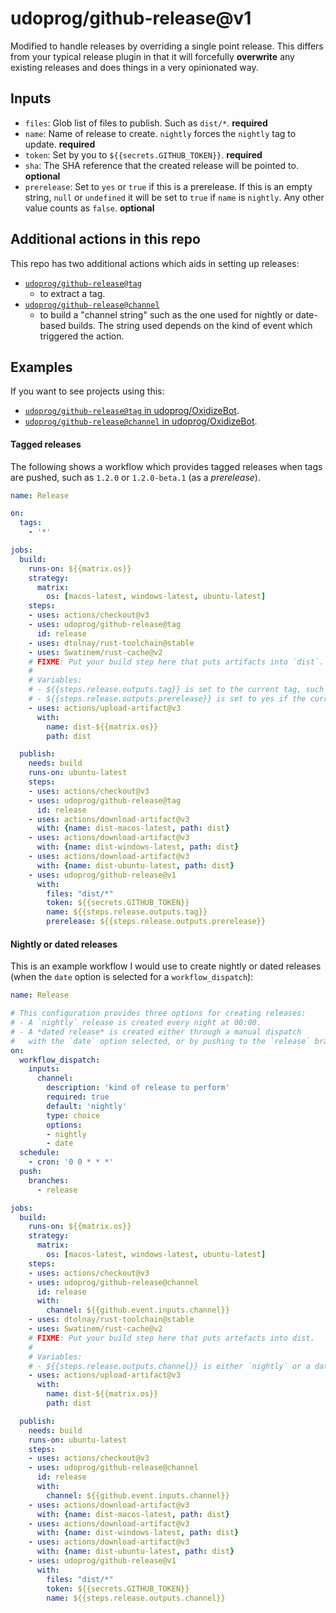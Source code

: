 # udoprog/github-release@v1

Modified to handle releases by overriding a single point release. This differs
from your typical release plugin in that it will forcefully **overwrite** any
existing releases and does things in a very opinionated way.

## Inputs

* `files`: Glob list of files to publish. Such as `dist/*`.
  **required**
* `name`: Name of release to create. `nightly` forces the `nightly` tag to
  update. **required**
* `token`: Set by you to `${{secrets.GITHUB_TOKEN}}`. **required**
* `sha`: The SHA reference that the created release will be pointed to.
  **optional**
* `prerelease`: Set to `yes` or `true` if this is a prerelease. If this is an
  empty string, `null` or `undefined` it will be set to `true` if `name` is
  `nightly`. Any other value counts as `false`. **optional**

## Additional actions in this repo

This repo has two additional actions which aids in setting up releases:
* [`udoprog/github-release@tag`](https://github.com/udoprog/github-release/tree/tag)
  - to extract a tag.
* [`udoprog/github-release@channel`](https://github.com/udoprog/github-release/tree/channel)
  - to build a "channel string" such as the one used for nightly or date-based
  builds. The string used depends on the kind of event which triggered the
  action.

## Examples

If you want to see projects using this:

* [`udoprog/github-release@tag` in udoprog/OxidizeBot](https://github.com/udoprog/OxidizeBot/blob/main/.github/workflows/release.yml).
* [`udoprog/github-release@channel` in udoprog/OxidizeBot](https://github.com/udoprog/OxidizeBot/blob/main/.github/workflows/nightly.yml).

#### Tagged releases

The following shows a workflow which provides tagged releases when tags are
pushed, such as `1.2.0` or `1.2.0-beta.1` (as a *prerelease*).

```yaml
name: Release

on:
  tags:
    - '*'

jobs:
  build:
    runs-on: ${{matrix.os}}
    strategy:
      matrix:
        os: [macos-latest, windows-latest, ubuntu-latest]
    steps:
    - uses: actions/checkout@v3
    - uses: udoprog/github-release@tag
      id: release
    - uses: dtolnay/rust-toolchain@stable
    - uses: Swatinem/rust-cache@v2
    # FIXME: Put your build step here that puts artifacts into `dist`.
    #
    # Variables:
    # - ${{steps.release.outputs.tag}} is set to the current tag, such as `1.2.0`.
    # - ${{steps.release.outputs.prerelease}} is set to yes if the current tag is a prerelease, such as `1.2.0-beta.1`. Otherwise `no`.
    - uses: actions/upload-artifact@v3
      with:
        name: dist-${{matrix.os}}
        path: dist

  publish:
    needs: build
    runs-on: ubuntu-latest
    steps:
    - uses: actions/checkout@v3
    - uses: udoprog/github-release@tag
      id: release
    - uses: actions/download-artifact@v3
      with: {name: dist-macos-latest, path: dist}
    - uses: actions/download-artifact@v3
      with: {name: dist-windows-latest, path: dist}
    - uses: actions/download-artifact@v3
      with: {name: dist-ubuntu-latest, path: dist}
    - uses: udoprog/github-release@v1
      with:
        files: "dist/*"
        token: ${{secrets.GITHUB_TOKEN}}
        name: ${{steps.release.outputs.tag}}
        prerelease: ${{steps.release.outputs.prerelease}}
```

#### Nightly or dated releases

This is an example workflow I would use to create nightly or dated releases
(when the `date` option is selected for a `workflow_dispatch`):

```yaml
name: Release

# This configuration provides three options for creating releases:
# - A `nightly` release is created every night at 00:00.
# - A *dated release* is created either through a manual dispatch
#   with the `date` option selected, or by pushing to the `release` branch.
on:
  workflow_dispatch:
    inputs:
      channel:
        description: 'kind of release to perform'
        required: true
        default: 'nightly'
        type: choice
        options:
        - nightly
        - date
  schedule:
    - cron: '0 0 * * *'
  push:
    branches:
      - release

jobs:
  build:
    runs-on: ${{matrix.os}}
    strategy:
      matrix:
        os: [macos-latest, windows-latest, ubuntu-latest]
    steps:
    - uses: actions/checkout@v3
    - uses: udoprog/github-release@channel
      id: release
      with:
        channel: ${{github.event.inputs.channel}}
    - uses: dtolnay/rust-toolchain@stable
    - uses: Swatinem/rust-cache@v2
    # FIXME: Put your build step here that puts artefacts into dist.
    #
    # Variables:
    # - ${{steps.release.outputs.channel}} is either `nightly` or a date like `2023-04-09`.
    - uses: actions/upload-artifact@v3
      with:
        name: dist-${{matrix.os}}
        path: dist

  publish:
    needs: build
    runs-on: ubuntu-latest
    steps:
    - uses: actions/checkout@v3
    - uses: udoprog/github-release@channel
      id: release
      with:
        channel: ${{github.event.inputs.channel}}
    - uses: actions/download-artifact@v3
      with: {name: dist-macos-latest, path: dist}
    - uses: actions/download-artifact@v3
      with: {name: dist-windows-latest, path: dist}
    - uses: actions/download-artifact@v3
      with: {name: dist-ubuntu-latest, path: dist}
    - uses: udoprog/github-release@v1
      with:
        files: "dist/*"
        token: ${{secrets.GITHUB_TOKEN}}
        name: ${{steps.release.outputs.channel}}
```
